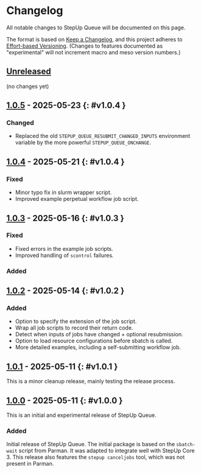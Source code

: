 <!-- markdownlint-disable no-duplicate-heading -->

# Changelog

All notable changes to StepUp Queue will be documented on this page.

The format is based on [Keep a Changelog](https://keepachangelog.com/en/1.1.0/),
and this project adheres to [Effort-based Versioning](https://jacobtomlinson.dev/effver/).
(Changes to features documented as "experimental" will not increment macro and meso version numbers.)

## [Unreleased][]

(no changes yet)

## [1.0.5][] - 2025-05-23 {: #v1.0.4 }

### Changed

- Replaced the old `STEPUP_QUEUE_RESUBMIT_CHANGED_INPUTS` environment variable
  by the more powerful `STEPUP_QUEUE_ONCHANGE`.

## [1.0.4][] - 2025-05-21 {: #v1.0.4 }

### Fixed

- Minor typo fix in slurm wrapper script.
- Improved example perpetual workflow job script.

## [1.0.3][] - 2025-05-16 {: #v1.0.3 }

### Fixed

- Fixed errors in the example job scripts.
- Improved handling of `scontrol` failures.

### Added

## [1.0.2][] - 2025-05-14 {: #v1.0.2 }

### Added

- Option to specify the extension of the job script.
- Wrap all job scripts to record their return code.
- Detect when inputs of jobs have changed + optional resubmission.
- Option to load resource configurations before sbatch is called.
- More detailed examples, including a self-submitting workflow job.

## [1.0.1][] - 2025-05-11 {: #v1.0.1 }

This is a minor cleanup release, mainly testing the release process.

## [1.0.0][] - 2025-05-11 {: #v1.0.0 }

This is an initial and experimental release of StepUp Queue.

### Added

Initial release of StepUp Queue.
The initial package is based on the `sbatch-wait` script from Parman.
It was adapted to integrate well with StepUp Core 3.
This release also features the `stepup canceljobs` tool, which was not present in Parman.

[Unreleased]: https://github.com/reproducible-reporting/stepup-queue
[1.0.5]: https://github.com/reproducible-reporting/stepup-queue/releases/tag/v1.0.5
[1.0.4]: https://github.com/reproducible-reporting/stepup-queue/releases/tag/v1.0.4
[1.0.3]: https://github.com/reproducible-reporting/stepup-queue/releases/tag/v1.0.3
[1.0.2]: https://github.com/reproducible-reporting/stepup-queue/releases/tag/v1.0.2
[1.0.1]: https://github.com/reproducible-reporting/stepup-queue/releases/tag/v1.0.1
[1.0.0]: https://github.com/reproducible-reporting/stepup-queue/releases/tag/v1.0.0
